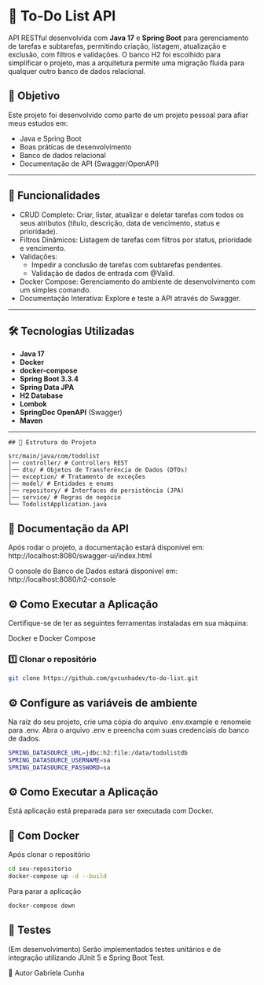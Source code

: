 # 📝 To-Do List API

API RESTful desenvolvida com **Java 17** e **Spring Boot** para gerenciamento de tarefas e subtarefas, permitindo criação, listagem, atualização e exclusão, com filtros e validações. 
O banco H2 foi escolhido para simplificar o projeto, mas a arquitetura permite uma migração fluida para qualquer outro banco de dados relacional.

## 📌 Objetivo
Este projeto foi desenvolvido como parte de um projeto pessoal para afiar meus estudos em:
- Java e Spring Boot
- Boas práticas de desenvolvimento
- Banco de dados relacional
- Documentação de API (Swagger/OpenAPI)

---

## 🚀 Funcionalidades
- CRUD Completo: Criar, listar, atualizar e deletar tarefas com todos os seus atributos (título, descrição, data de vencimento, status e prioridade).
- Filtros Dinâmicos: Listagem de tarefas com filtros por status, prioridade e vencimento.
- Validações:
   - Impedir a conclusão de tarefas com subtarefas pendentes.
   - Validação de dados de entrada com @Valid.
- Docker Compose: Gerenciamento do ambiente de desenvolvimento com um simples comando.
- Documentação Interativa: Explore e teste a API através do Swagger.
---

## 🛠 Tecnologias Utilizadas

- **Java 17**
- **Docker**
- **docker-compose**
- **Spring Boot 3.3.4**
- **Spring Data JPA**
- **H2 Database** 
- **Lombok**
- **SpringDoc OpenAPI** (Swagger)
- **Maven**

---

```
## 📂 Estrutura do Projeto

src/main/java/com/todolist
│── controller/ # Controllers REST
│── dto/ # Objetos de Transferência de Dados (DTOs)
│── exception/ # Tratamento de exceções
│── model/ # Entidades e enums
│── repository/ # Interfaces de persistência (JPA)
│── service/ # Regras de negócio
└── TodolistApplication.java
```

## 📄 Documentação da API

Após rodar o projeto, a documentação estará disponível em:
http://localhost:8080/swagger-ui/index.html

O console do Banco de Dados estará disponível em:
http://localhost:8080/h2-console

⚙️ Como Executar a Aplicação
---
Certifique-se de ter as seguintes ferramentas instaladas em sua máquina:

Docker e Docker Compose

### 1️⃣ Clonar o repositório
```bash
git clone https://github.com/gvcunhadev/to-do-list.git
```
## ⚙️ Configure as variáveis de ambiente
Na raíz do seu projeto, crie uma cópia do arquivo .env.example e renomeie para .env.
Abra o arquivo .env e preencha com suas credenciais do banco de dados.

```bash
SPRING_DATASOURCE_URL=jdbc:h2:file:/data/todolistdb
SPRING_DATASOURCE_USERNAME=sa
SPRING_DATASOURCE_PASSWORD=sa
```

## ⚙️ Como Executar a Aplicação
Está aplicação está preparada para ser executada com Docker. 

## 🐳 Com Docker
Após clonar o repositório 
```bash
cd seu-repositorio
docker-compose up -d --build
```
Para parar a aplicação
```bash
docker-compose down
```
## 🧪 Testes
(Em desenvolvimento)
Serão implementados testes unitários e de integração utilizando JUnit 5 e Spring Boot Test.

👤 Autor
Gabriela Cunha
